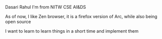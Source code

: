 Dasari Rahul
I'm from NITW CSE AI&DS

As of now, I like Zen browser, it is a firefox version of Arc, while also being open source

I want to learn to learn things in a short time and implement them
